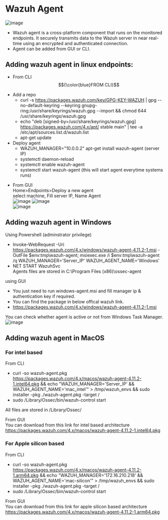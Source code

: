 # Wazuh Agent  
![image](https://github.com/user-attachments/assets/737d2f6b-793d-4d24-927e-d34a52bb7a62)  

* Wazuh agent is a cross-platform component that runs on the monitored endpoints. It securely transmits data to the Wazuh server in near real-time using an encrypted and authenticated connection.  
* Agent can be added from GUI or CLI.  

## Adding wazuh agent in linux endpoints:  
* From CLI  $${\color{blue}FROM CLI}$$
- Add a repo  
  - curl -s https://packages.wazuh.com/key/GPG-KEY-WAZUH | gpg --no-default-keyring --keyring gnupg-ring:/usr/share/keyrings/wazuh.gpg --import && chmod 644 /usr/share/keyrings/wazuh.gpg  
  - echo "deb [signed-by=/usr/share/keyrings/wazuh.gpg] https://packages.wazuh.com/4.x/apt/ stable main" | tee -a /etc/apt/sources.list.d/wazuh.list  
  - apt-get update  
- Deploy agent  
  - WAZUH_MANAGER="10.0.0.2" apt-get install wazuh-agent  (server IP)
  - systemctl daemon-reload  
  - systemctl enable wazuh-agent
  - systemctl start wazuh-agent (this will start agent everytime systems runs)

* From GUI  
  Home>Endpoints>Deploy a new agent  
  select machine, Fill server IP, Name Agent  
![image](https://github.com/user-attachments/assets/8566094f-806e-45b0-8367-3e3a3adbb960)
![image](https://github.com/user-attachments/assets/28c2a74c-10c4-4702-85d1-4bf1d8cb7358)  
![image](https://github.com/user-attachments/assets/7bab303e-30e0-4f93-a190-a44d1f0595a2)

## Adding wazuh agent in Windows   
Using Powershell (adminstrator privilege)  
* Invoke-WebRequest -Uri https://packages.wazuh.com/4.x/windows/wazuh-agent-4.11.2-1.msi -OutFile $env:tmp\wazuh-agent; msiexec.exe /i $env:tmp\wazuh-agent /q WAZUH_MANAGER='Server_IP' WAZUH_AGENT_NAME='Windows'   
*  NET START WazuhSvc    
Agents files are stored in C:\Program Files (x86)\ossec-agent   

using GUI
- You just need to run windows-agent.msi and fill manager ip & authentication key if required.  
- You can find the package in below offical wazuh link.  
- https://packages.wazuh.com/4.x/windows/wazuh-agent-4.11.2-1.msi  

You can check whether agent is active or not from Windows Task Manager.  
![image](https://github.com/user-attachments/assets/6963b08e-8b61-4cc0-a9e7-4659f42e0b78)  

## Adding wazuh agent in MacOS
### For intel based
From CLI
- curl -so wazuh-agent.pkg https://packages.wazuh.com/4.x/macos/wazuh-agent-4.11.2-1.intel64.pkg && echo "WAZUH_MANAGER='Server_IP' && WAZUH_AGENT_NAME='mac_intel'" > /tmp/wazuh_envs && sudo installer -pkg ./wazuh-agent.pkg -target /
- sudo /Library/Ossec/bin/wazuh-control start  

All files are stored in /Library/Ossec/  

From GUI  
You can download from this link for intel based architecture  
https://packages.wazuh.com/4.x/macos/wazuh-agent-4.11.2-1.intel64.pkg  

### For Apple silicon based  
From CLI  
- curl -so wazuh-agent.pkg https://packages.wazuh.com/4.x/macos/wazuh-agent-4.11.2-1.arm64.pkg && echo "WAZUH_MANAGER='172.16.210.218' && WAZUH_AGENT_NAME='mac-silicon'" > /tmp/wazuh_envs && sudo installer -pkg ./wazuh-agent.pkg -target /
- sudo /Library/Ossec/bin/wazuh-control start

From GUI  
You can download from this link for apple silicon based architecture   
https://packages.wazuh.com/4.x/macos/wazuh-agent-4.11.2-1.arm64.pkg  


 


